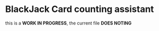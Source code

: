 <h1>BlackJack Card counting assistant</h1>
<p>this is a <b>WORK IN PROGRESS</b>, the current file <b>DOES NOTING</b></p>
